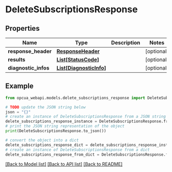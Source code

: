 # DeleteSubscriptionsResponse


## Properties

Name | Type | Description | Notes
------------ | ------------- | ------------- | -------------
**response_header** | [**ResponseHeader**](ResponseHeader.md) |  | [optional] 
**results** | [**List[StatusCode]**](StatusCode.md) |  | [optional] 
**diagnostic_infos** | [**List[DiagnosticInfo]**](DiagnosticInfo.md) |  | [optional] 

## Example

```python
from opcua_webapi.models.delete_subscriptions_response import DeleteSubscriptionsResponse

# TODO update the JSON string below
json = "{}"
# create an instance of DeleteSubscriptionsResponse from a JSON string
delete_subscriptions_response_instance = DeleteSubscriptionsResponse.from_json(json)
# print the JSON string representation of the object
print(DeleteSubscriptionsResponse.to_json())

# convert the object into a dict
delete_subscriptions_response_dict = delete_subscriptions_response_instance.to_dict()
# create an instance of DeleteSubscriptionsResponse from a dict
delete_subscriptions_response_from_dict = DeleteSubscriptionsResponse.from_dict(delete_subscriptions_response_dict)
```
[[Back to Model list]](../README.md#documentation-for-models) [[Back to API list]](../README.md#documentation-for-api-endpoints) [[Back to README]](../README.md)


